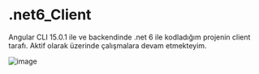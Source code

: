 # .net6_Client

 Angular CLI  15.0.1 ile ve backendinde .net 6 ile kodladığım projenin client tarafı. Aktif olarak üzerinde çalışmalara devam etmekteyim.

![image](https://user-images.githubusercontent.com/73500636/204377167-0d1d02fb-7a39-4849-a29e-7354b713b67d.png)


